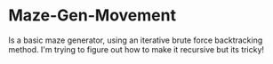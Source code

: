 # Maze-Gen-Movement

Is a basic maze generator, using an iterative brute force backtracking method. I'm trying to figure out how to make it recursive but its tricky!
